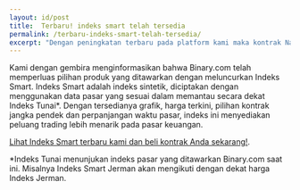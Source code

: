 ```yaml
---
layout: id/post
title:  Terbaru! indeks smart telah tersedia
permalink: /terbaru-indeks-smart-telah-tersedia/
excerpt: "Dengan peningkatan terbaru pada platform kami maka kontrak Naik/Turun dan Lebih Tinggi/Rendah mulai sekarang dapat ditemukan pada bagian Atas/Bawah."
---
```


Kami dengan gembira menginformasikan bahwa Binary.com telah memperluas pilihan produk yang ditawarkan dengan meluncurkan Indeks Smart. Indeks Smart adalah indeks sintetik, diciptakan dengan menggunakan data pasar yang sesuai dalam memantau secara dekat Indeks Tunai*. Dengan tersedianya grafik, harga terkini, pilihan kontrak jangka pendek dan perpanjangan waktu pasar, indeks ini menyediakan peluang trading lebih menarik pada pasar keuangan.

[Lihat Indeks Smart terbaru kami dan beli kontrak Anda sekarang!](https://www.binary.com/c/trade.cgi?market=indices&time=900s&form_name=risefall&expiry_type=duration&amount_type=payout&H=S0P&currency=USD&underlying_symbol=SYNFTSE&amount=100&date_start=now&type=CALL&l=ID&utm_source=blog&utm_medium=social&utm_campaign=whatsnew).

*Indeks Tunai menunjukan indeks pasar yang ditawarkan Binary.com saat ini. Misalnya Indeks Smart Jerman akan mengikuti dengan dekat harga Indeks Jerman.